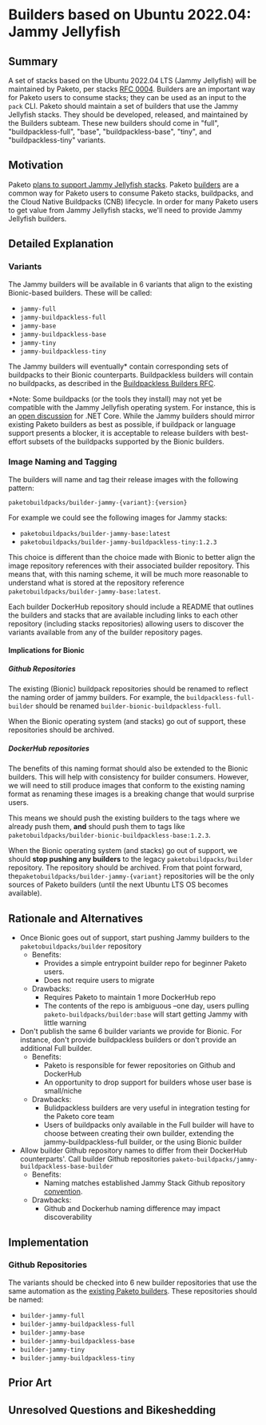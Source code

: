 # Builders based on Ubuntu 2022.04: Jammy Jellyfish

## Summary

A set of stacks based on the Ubuntu 2022.04 LTS (Jammy Jellyfish) will be
maintained by Paketo, per stacks [RFC
0004](https://github.com/paketo-buildpacks/rfcs/blob/da3339d071ffed23c3cd1b374a6bfcefdea7ac70/text/stacks/0004-jammy-jellyfish.md).
Builders are an important way for Paketo users to consume stacks; they can be
used as an input to the `pack` CLI. Paketo should maintain a set of builders
that use the Jammy Jellyfish stacks.  They should be developed, released, and
maintained by the Builders subteam.  These new builders should come in "full",
"buildpackless-full", "base", "buildpackless-base",  "tiny", and
"buildpackless-tiny" variants.

## Motivation

Paketo [plans to support Jammy Jellyfish
stacks](https://github.com/paketo-buildpacks/rfcs/blob/da3339d071ffed23c3cd1b374a6bfcefdea7ac70/text/stacks/0004-jammy-jellyfish.md).
Paketo [builders](https://paketo.io/docs/concepts/builders/) are a common way
for Paketo users to consume Paketo stacks, buildpacks, and the Cloud Native
Buildpacks (CNB) lifecycle. In order for many Paketo users to get value from
Jammy Jellyfish stacks, we'll need to provide Jammy Jellyfish builders.

## Detailed Explanation

### Variants

The Jammy builders will be available in 6 variants that align to the existing
Bionic-based builders. These will be called:
- `jammy-full`
- `jammy-buildpackless-full`
- `jammy-base`
- `jammy-buildpackless-base`
- `jammy-tiny`
- `jammy-buildpackless-tiny`

The Jammy builders will eventually* contain corresponding sets of buildpacks to
their Bionic counterparts. Buildpackless builders will contain no buildpacks,
as described in the [Buildpackless Builders
RFC](https://github.com/paketo-buildpacks/rfcs/blob/da3339d071ffed23c3cd1b374a6bfcefdea7ac70/text/0030-buildpackless-builders.md).

\*Note: Some buildpacks (or the tools they install) may not yet be compatible
with the Jammy Jellyfish operating system. For instance, this is an [open
discussion](https://github.com/dotnet/core/issues/7038) for .NET Core. While
the Jammy builders should mirror existing Paketo builders as best as possible,
if buildpack or language support presents a blocker, it is acceptable to
release builders with best-effort subsets of the buildpacks supported by the
Bionic builders.

### Image Naming and Tagging

The builders will name and tag their release images with the following pattern:

```
paketobuildpacks/builder-jammy-{variant}:{version}
```

For example we could see the following images for Jammy stacks:

* `paketobuildpacks/builder-jammy-base:latest`
* `paketobuildpacks/builder-jammy-buildpackless-tiny:1.2.3`

This choice is different than the choice made with Bionic to better align the
image repository references with their associated builder repository. This
means that, with this naming scheme, it will be much more reasonable to
understand what is stored at the repository reference
`paketobuildpacks/builder-jammy-base:latest`.

Each builder DockerHub repository should include a README that outlines the builders and
stacks that are available including links to each other repository (including
stacks repositories) allowing users to discover the variants available from any
of the builder repository pages.

#### Implications for Bionic
##### Github Repositories
The existing (Bionic) buildpack repositories should be renamed to reflect the
naming order of jammy builders. For example, the `buildpackless-full-builder`
should be renamed `builder-bionic-buildpackless-full`.

When the Bionic operating system (and stacks) go out of support, these
repositories should be archived.

##### DockerHub repositories
The benefits of this naming format should also be extended to the Bionic
builders. This will help with consistency for builder consumers. However, we
will need to still produce images that conform to the existing naming format as
renaming these images is a breaking change that would surprise users.

This means we should push the existing builders to the tags where we already
push them, **and** should push them to tags like
`paketobuildpacks/builder-bionic-buildpackless-base:1.2.3`.

When the Bionic operating system (and stacks) go out of support, we should
**stop pushing any builders** to the legacy `paketobuildpacks/builder`
repository. The repository should be archived. From that point forward,
the`paketobuildpacks/builder-jammy-{variant}` repositories will be the only
sources of Paketo builders (until the next Ubuntu LTS OS becomes available).

## Rationale and Alternatives

- Once Bionic goes out of support, start pushing Jammy builders to the
  `paketobuildpacks/builder` repository
  - Benefits:
    - Provides a simple entrypoint builder repo for beginner Paketo users.
    - Does not require users to migrate
  - Drawbacks:
    - Requires Paketo to maintain 1 more DockerHub repo
    - The contents of the repo is ambiguous –one day, users pulling
      `paketo-buildpacks/builder:base` will start getting Jammy with little
      warning
- Don't publish the same 6 builder variants we provide for Bionic. For
  instance, don't provide buildpackless builders or don't provide an additional
  Full builder.
  - Benefits:
    - Paketo is responsible for fewer repositories on Github and DockerHub
    - An opportunity to drop support for builders whose user base is
      small/niche
  - Drawbacks:
    - Bulidpackless builders are very useful in integration testing for the
      Paketo core team
    - Users of buildpacks only available in the Full builder will have to
      choose between creating their own builder, extending the
      jammy-buildpackless-full builder, or the using Bionic builder
- Allow builder Github repository names to differ from their DockerHub
  counterparts'. Call builder Github repositories
  `paketo-buildpacks/jammy-buildpackless-base-builder`
  - Benefits:
    - Naming matches established Jammy Stack Github repository
      [convention](https://github.com/paketo-buildpacks/stacks/issues/133).
  - Drawbacks:
    - Github and Dockerhub naming difference may impact discoverability
		
## Implementation

### Github Repositories
The variants should be checked into 6 new builder repositories that use the
same automation as the [existing Paketo
builders](https://github.com/paketo-buildpacks/github-config/blob/7d5aefb45e0de146370978566e2af22a4bfbbe4d/builder).
These repositories should be named:
- `builder-jammy-full`
- `builder-jammy-buildpackless-full`
- `builder-jammy-base`
- `builder-jammy-buildpackless-base`
- `builder-jammy-tiny`
- `builder-jammy-buildpackless-tiny`

## Prior Art

## Unresolved Questions and Bikeshedding

